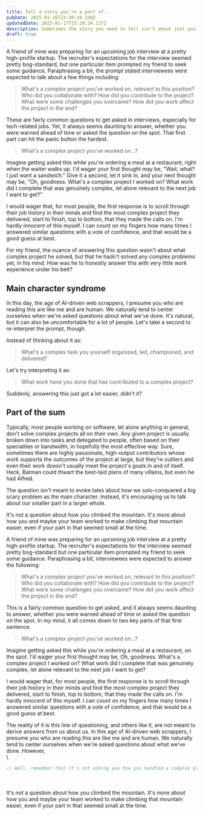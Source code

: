 ```yaml
---
title: Tell a story you're a part of.
pubDate: 2025-01-16T23:30:34.338Z
updatedDate: 2025-01-17T15:28:24.137Z
description: Sometimes the story you need to tell isn't about just you.
draft: true
---
```


A friend of mine was preparing for an upcoming job interview at a pretty high-profile startup. The recruiter's expectations for the interview seemed pretty bog-standard, but one particular item prompted my friend to seek some guidance. Paraphrasing a bit, the prompt stated interviewees were expected to talk about a few things including:

> What's a complex project you've worked on, relevant to this position? Who did you collaborate with? How did you contribute to the project? What were some challenges you overcame? How did you work affect the project in the end?

These are fairly common questions to get asked in interviews, especially for tech-related jobs. Yet, it always seems daunting to answer, whether you were warned ahead of time or asked the question on the spot. That first part can hit the panic button the hardest.

> What's a complex project you've worked on...?

Imagine getting asked this while you're ordering a meal at a restaurant, right when the waiter walks up. I'd wager your first thought may be, "Wait, what? I just want a sandwich." Give it a second, let it sink in, and your next thought may be, "Oh, goodness. What's a complex project I worked on? What work did I complete that was genuinely complex, let alone relevant to the next job I want to get?"

I would wager that, for most people, the first response is to scroll through their job history in their minds and find the most complex project they delivered, start to finish, top to bottom, that they made the calls on. I'm hardly innocent of this myself. I can count on my fingers how many times I answered similar questions with a vote of confidence, and that would be a good guess at best.

For my friend, the nuance of answering this question wasn't about what complex project he solved, but that he hadn't solved any complex problems yet, in his mind. How was he to honestly answer this with very little work experience under his belt? 

## Main character syndrome

In this day, the age of AI-driven web scrappers, I presume you who are reading this are like me and are human. We naturally tend to center ourselves when we're asked questions about what we've done. It's natural, but it can also be uncomfortable for a lot of people. Let's take a second to re-interpret the prompt, though.

Instead of thinking about it as:

> What's a complex task you yourself organized, led, championed, and delivered?

Let's try interpreting it as:

> What work have you done that has contributed to a complex project?

Suddenly, answering this just got a lot easier, didn't it?

## Part of the sum

Typically, most people working on software, let alone anything in general, don't solve complex projects all on their own. Any given project is usually broken down into tasks and delegated to people, often based on their specialties or bandwidth, in hopefully the most effective way. Sure, sometimes there are highly passionate, high-output contributors whose work supports the outcomes of the project at large, but they're outliers and even their work doesn't usually meet the project's goals in and of itself. Heck, Batman could thwart the best-laid plans of many villains, but even he had Alfred.

The question isn't meant to evoke tales about how we solo-conquered a big scary problem as the main character. Instead, it's encouraging us to talk about our smaller part in a larger whole. 

It's not a question about how you climbed the mountain. It's more about how you and maybe your team worked to make climbing that mountain easier, even if your part in that seemed small at the time.

A friend of mine was preparing for an upcoming job interview at a pretty high-profile startup. The recruiter's expectations for the interview seemed pretty bog-standard but one particular item prompted my friend to seek some guidance. Paraphrasing a bit, interviewees were expected to answer the following:

> What's a complex project you've worked on, relevant to this position? Who did you collaborate with? How did you contribute to the project? What were some challenges you overcame? How did you work affect the project in the end?

This is a fairly common question to get asked, and it always seems daunting to answer, whether you were warned ahead of time or asked the question on the spot. In my mind, it all comes down to two key parts of that first sentence.

> What's a complex project you've worked on...?

Imagine getting asked this while you're ordering a meal at a restaurant, on the spot. I'd wager your first thought may be, Oh, goodness. What's a complex project I worked on? What work did I complete that was genuinely complex, let alone relevant to the next job I want to get?

I would wager that, for most people, the first response is to scroll through their job history in their minds and find the most complex project they delivered, start to finish, top to bottom, that they made the calls on. I'm hardly innocent of this myself. I can count on my fingers how many times I answered similar questions with a vote of confidence, and that would be a good guess at best.

The reality of it is this line of questioning, and others like it, are not meant to derive answers from us about us. In this age of AI-driven web scrappers, I presume you who are reading this are like me and are human. We naturally tend to center ourselves when we're asked questions about what we've done. However, \
\\

```javascript
// Well, remember that it's not asking you how you handled a complex project on your own, but  what complex projects did your work touch and how your work affected that project. For example, if I were a mid-level front-end developer, I could describe how my work on a UI team developing the code for a major dashboard refresh improved accessibility, and how I had to have hard conversations with design about how parts of that UI couldn't be animated or couldn't be rendered as sticky for XYZ reason. Even though at the end of the say, I just coded some layouts that were requested by the design team.

```

\
\
It's not a question about how you climbed the mountain. It's more about how you and maybe your team worked to make climbing that mountain easier, even if your part in that seemed small at the time.
